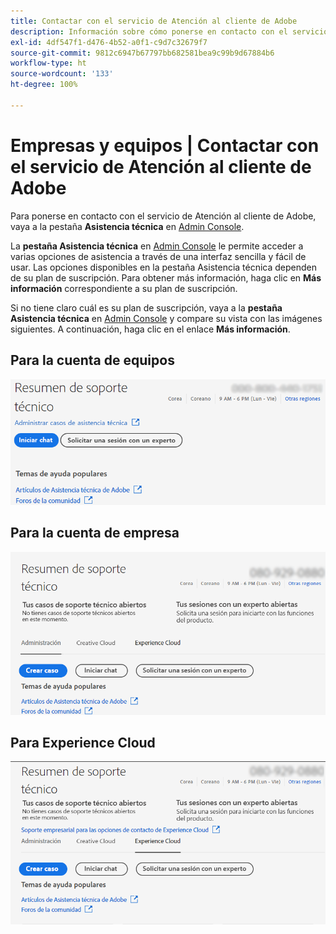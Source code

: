 ```yaml
---
title: Contactar con el servicio de Atención al cliente de Adobe
description: Información sobre cómo ponerse en contacto con el servicio de Atención al cliente de Adobe para equipos, empresas y clientes de Experience Cloud.
exl-id: 4df547f1-d476-4b52-a0f1-c9d7c32679f7
source-git-commit: 9812c6947b67797bb682581bea9c99b9d67884b6
workflow-type: ht
source-wordcount: '133'
ht-degree: 100%

---
```


# Empresas y equipos | Contactar con el servicio de Atención al cliente de Adobe

Para ponerse en contacto con el servicio de Atención al cliente de Adobe, vaya a la pestaña **Asistencia técnica** en [Admin Console](https://adminconsole.adobe.com/).

La **pestaña Asistencia técnica** en [Admin Console](https://adminconsole.adobe.com/) le permite acceder a varias opciones de asistencia a través de una interfaz sencilla y fácil de usar. Las opciones disponibles en la pestaña Asistencia técnica dependen de su plan de suscripción. Para obtener más información, haga clic en **Más información** correspondiente a su plan de suscripción.

Si no tiene claro cuál es su plan de suscripción, vaya a la **pestaña Asistencia técnica** en [Admin Console](https://adminconsole.adobe.com/) y compare su vista con las imágenes siguientes. A continuación, haga clic en el enlace **Más información**.

## Para la cuenta de equipos

![imagen del equipo](assets/team.png)

<!--
[Learn more](https://helpx.adobe.com/enterprise/using/support-for-teams.html)
-->

## Para la cuenta de empresa

![imagen del equipo](assets/enterprise.png)

<!--
[Learn more](https://helpx.adobe.com/enterprise/using/support-for-enterprise.html)
-->

## Para Experience Cloud

![imagen del equipo](assets/ec.png)

<!--
[Learn more](https://www.adobe.com/go/ac_ec_not_supported_en)
-->
